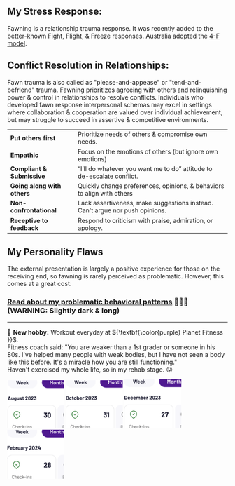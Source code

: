 ## My Stress Response:

Fawning is a relationship trauma response. It was recently added to the better-known Fight, Flight, & Freeze responses. Australia adopted the [4-F model](https://docs.google.com/viewer?url=https://github.com/hanjustin/hanjustin/raw/main/resources/Australia.pdf).

## Conflict Resolution in Relationships:

Fawn trauma is also called as "please-and-appease" or "tend-and-befriend" trauma. Fawning prioritizes agreeing with others and relinquishing power & control in relationships to resolve conflicts. Individuals who developed fawn response interpersonal schemas may excel in settings where collaboration & cooperation are valued over individual achievement, but may struggle to succeed in assertive & competitive environments.

<table>
  <tr>
    <td><b>Put others first</b></td>
    <td>Prioritize needs of others & compromise own needs.</td>
  </tr>
  <tr>
    <td><b>Empathic</b></td>
    <td>Focus on the emotions of others (but ignore own emotions)</td>
  </tr>
  <tr>
    <td><b>Compliant & Submissive</b></td>
    <td>“I’ll do whatever you want me to do” attitude to de-escalate conflict.</td>
  </tr>
  <tr>
    <td><b>Going along with others</b></td>
    <td>Quickly change preferences, opinions, & behaviors to align with others</td>
  </tr>
  <tr>
    <td><b>Non-confrontational</b></td>
    <td>Lack assertiveness, make suggestions instead. Can't argue nor push opinions.</td>
  </tr>
  <tr>
    <td><b>Receptive to feedback</b></td>
    <td>Respond to criticism with praise, admiration, or apology.</td>
  </tr>
</table>

## My Personality Flaws

The external presentation is largely a positive experience for those on the receiving end, so fawning is rarely perceived as problematic. However, this comes at a great cost.

### [Read about my problematic behavioral patterns](https://gist.github.com/hanjustin/eb112405dd48b50f7122c3a0972d9de7#file-my-negative-characteristic-traits-md) 🚩🚩🚩 (WARNING: Slightly dark & long)

---

💪 **New hobby:** Workout everyday at ${\textbf{\color{purple} Planet Fitness }}$.<br>
Fitness coach said: "You are weaker than a 1st grader or someone in his 80s. I've helped many people with weak bodies, but I have not seen a body like this before. It's a miracle how you are still functioning."<br>
Haven't exercised my whole life, so in my rehab stage. 😛

<div>
    <img src="/resources/img/Aug_2023.PNG" width="130">
    <img src="/resources/img/Oct_2023.PNG" width="130">
    <img src="/resources/img/Dec_2023.PNG" width="130">
    <img src="/resources/img/Feb_2024.PNG" width="130">
</div>

<!--
- 👯 I’m looking to collaborate on ...
- 🤔 I’m looking for help with ...
- 💬 Ask me about ...
- 📫 How to reach me: ...
- 😄 Pronouns: ...
- ⚡ Fun fact: ...
-->
